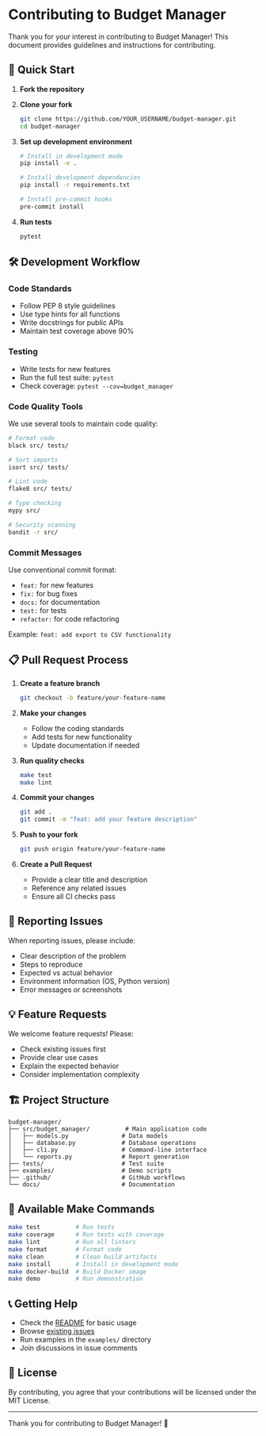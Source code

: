 # Contributing to Budget Manager

Thank you for your interest in contributing to Budget Manager! This document provides guidelines and instructions for contributing.

## 🚀 Quick Start

1. **Fork the repository**
2. **Clone your fork**
   ```bash
   git clone https://github.com/YOUR_USERNAME/budget-manager.git
   cd budget-manager
   ```

3. **Set up development environment**
   ```bash
   # Install in development mode
   pip install -e .
   
   # Install development dependencies
   pip install -r requirements.txt
   
   # Install pre-commit hooks
   pre-commit install
   ```

4. **Run tests**
   ```bash
   pytest
   ```

## 🛠️ Development Workflow

### Code Standards
- Follow PEP 8 style guidelines
- Use type hints for all functions
- Write docstrings for public APIs
- Maintain test coverage above 90%

### Testing
- Write tests for new features
- Run the full test suite: `pytest`
- Check coverage: `pytest --cov=budget_manager`

### Code Quality Tools
We use several tools to maintain code quality:

```bash
# Format code
black src/ tests/

# Sort imports
isort src/ tests/

# Lint code
flake8 src/ tests/

# Type checking
mypy src/

# Security scanning
bandit -r src/
```

### Commit Messages
Use conventional commit format:
- `feat:` for new features
- `fix:` for bug fixes
- `docs:` for documentation
- `test:` for tests
- `refactor:` for code refactoring

Example: `feat: add export to CSV functionality`

## 📋 Pull Request Process

1. **Create a feature branch**
   ```bash
   git checkout -b feature/your-feature-name
   ```

2. **Make your changes**
   - Follow the coding standards
   - Add tests for new functionality
   - Update documentation if needed

3. **Run quality checks**
   ```bash
   make test
   make lint
   ```

4. **Commit your changes**
   ```bash
   git add .
   git commit -m "feat: add your feature description"
   ```

5. **Push to your fork**
   ```bash
   git push origin feature/your-feature-name
   ```

6. **Create a Pull Request**
   - Provide a clear title and description
   - Reference any related issues
   - Ensure all CI checks pass

## 🐛 Reporting Issues

When reporting issues, please include:
- Clear description of the problem
- Steps to reproduce
- Expected vs actual behavior
- Environment information (OS, Python version)
- Error messages or screenshots

## 💡 Feature Requests

We welcome feature requests! Please:
- Check existing issues first
- Provide clear use cases
- Explain the expected behavior
- Consider implementation complexity

## 🏗️ Project Structure

```
budget-manager/
├── src/budget_manager/          # Main application code
│   ├── models.py               # Data models
│   ├── database.py             # Database operations
│   ├── cli.py                  # Command-line interface
│   └── reports.py              # Report generation
├── tests/                      # Test suite
├── examples/                   # Demo scripts
├── .github/                    # GitHub workflows
└── docs/                       # Documentation
```

## 🔧 Available Make Commands

```bash
make test          # Run tests
make coverage      # Run tests with coverage
make lint          # Run all linters
make format        # Format code
make clean         # Clean build artifacts
make install       # Install in development mode
make docker-build  # Build Docker image
make demo          # Run demonstration
```

## 📞 Getting Help

- Check the [README](README.md) for basic usage
- Browse [existing issues](https://github.com/tara32473/budget-manager/issues)
- Run examples in the `examples/` directory
- Join discussions in issue comments

## 📄 License

By contributing, you agree that your contributions will be licensed under the MIT License.

---

Thank you for contributing to Budget Manager! 🎉